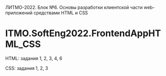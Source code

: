 ЛИТМО-2022. Блок №6. Основы разработки клиентской части web-приложений средствами HTML и CSS 
# ITMO.SoftEng2022.FrontendAppHTML_CSS
HTML: задания 1, 2, 3, 4, 6

CSS: задания 1, 2, 3
